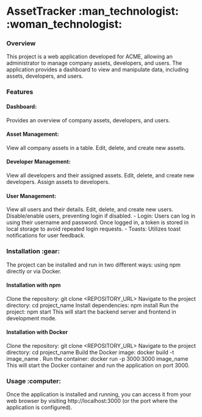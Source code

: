 <h1>AssetTracker :man_technologist: :woman_technologist:</h1>

<h3>Overview</h3>
This project is a web application developed for ACME, allowing an administrator to manage company assets, developers, and users. The application provides a dashboard to view and manipulate data, including assets, developers, and users.

<h3>Features</h3>
<h4>Dashboard:</h4> 
Provides an overview of company assets, developers, and users.  
<h4>Asset Management:</h4>
View all company assets in a table.
Edit, delete, and create new assets.
<h4>Developer Management:</h4> 
View all developers and their assigned assets.
Edit, delete, and create new developers.
Assign assets to developers.
<h4>User Management:</h4>
View all users and their details.
Edit, delete, and create new users.
Disable/enable users, preventing login if disabled.
- Login: Users can log in using their username and password. Once logged in, a token is stored in local storage to avoid repeated login requests.
- Toasts: Utilizes toast notifications for user feedback.

<h3>Installation :gear:</h3>
The project can be installed and run in two different ways: using npm directly or via Docker.

<h4>Installation with npm</h4>

Clone the repository:
git clone <REPOSITORY_URL>
Navigate to the project directory:
cd project_name
Install dependencies:
npm install
Run the project:
npm start
This will start the backend server and frontend in development mode.

<h4>Installation with Docker</h4>

Clone the repository:
git clone <REPOSITORY_URL>
Navigate to the project directory:
cd project_name
Build the Docker image:
docker build -t image_name .
Run the container:
docker run -p 3000:3000 image_name
This will start the Docker container and run the application on port 3000.

<h3>Usage :computer:</h3>
Once the application is installed and running, you can access it from your web browser by visiting http://localhost:3000 (or the port where the application is configured).
